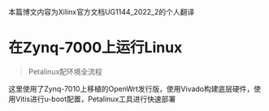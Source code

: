 本篇博文内容为Xilinx官方文档UG1144_2022_2的个人翻译

# 在Zynq-7000上运行Linux

> Petalinux配环境全流程

这里使用了Zynq-7010上移植的OpenWrt发行版，使用Vivado构建底层硬件，使用Vitis进行u-boot配置，Petalinux工具进行快速部署

